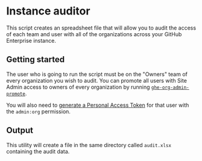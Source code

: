 # Instance auditor

This script creates an spreadsheet file that will allow you to audit the access of each team and user with all of the organizations across your GitHub Enterprise instance.

## Getting started

The user who is going to run the script must be on the "Owners" team of every organization you wish to audit. You can promote all users with Site Admin access to owners of every organization by running [`ghe-org-admin-promote`](https://help.github.com/enterprise/admin/articles/command-line-utilities/#ghe-org-admin-promote).

You will also need to [generate a Personal Access Token](https://help.github.com/enterprise/user/articles/creating-an-access-token-for-command-line-use/) for that user with the `admin:org` permission.

## Output

This utility will create a file in the same directory called `audit.xlsx` containing the audit data. 
